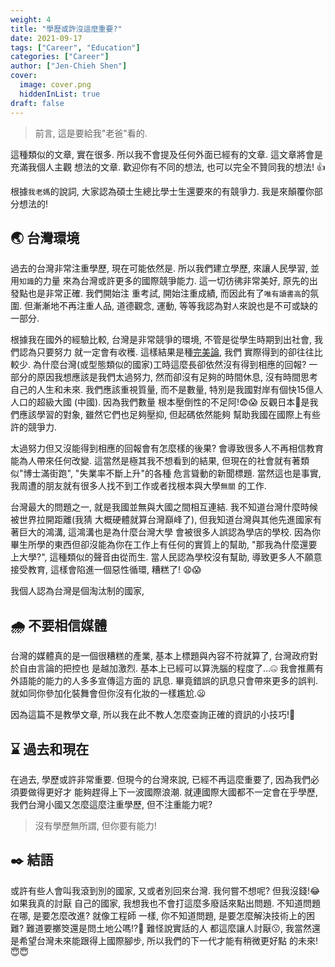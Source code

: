 ```yaml
---
weight: 4
title: "學歷或許沒這麼重要?"
date: 2021-09-17
tags: ["Career", "Education"]
categories: ["Career"]
author: ["Jen-Chieh Shen"]
cover:
  image: cover.png
  hiddenInList: true
draft: false
---
```


> 前言, 這是要給我"老爸"看的.

這種類似的文章, 實在很多. 所以我不會提及任何外面已經有的文章. 這文章將會是充滿我個人主觀
想法的文章. 歡迎你有不同的想法, 也可以完全不贊同我的想法! 👍

<!-- more -->

根據`我老媽`的說詞, 大家認為碩士生總比學士生還要來的有競爭力. 我是來顛覆你部分想法的!

## 🌏 台灣環境

<!-- 學習的原點 -->

過去的台灣非常注重學歷, 現在可能依然是. 所以我們建立學歷, 來讓人民學習, 並用`知識`的力量
來為台灣或許更多的國際競爭能力. 這一切彷彿非常美好, 原先的出發點也是非常正確. 我們開始注
重考試, 開始注重成績, 而因此有了`唯有讀書高`的氛圍. 但漸漸地不再注重人品, 道德觀念, 運動,
等等我認為對`人`來說也是不可或缺的一部分.

<!-- 太努力 -->

根據我在國外的經驗比較, 台灣是非常競爭的環境, 不管是從學生時期到出社會, 我們認為只要努力
就一定會有收穫. 這樣結果是種[完美論](https://en.wikipedia.org/wiki/Idealism), 我們
實際得到的卻往往比較少. 為什麼台灣(或型態類似的國家)工時這麼長卻依然沒有得到相應的回報?
一部分的原因我想應該是我們太過努力, 然而卻沒有足夠的時間休息, 沒有時間思考自己的人生和未來.
我們應該重視質量, 而不是數量, 特別是我國對岸有個快15億人人口的超級大國 (中國). 因為我們數量
根本壓倒性的不足阿!😨😱 反觀日本🗾是我們應該學習的對象, 雖然它們也足夠壓抑, 但起碼依然能夠
幫助我國在國際上有些許的競爭力.

<!-- 太努力的結果, 人對教育失去信心 -->

太過努力但又沒能得到相應的回報會有怎麼樣的後果? 會導致很多人不再相信教育能為人帶來任何改變.
這當然是極其我不想看到的結果, 但現在的社會就有著類似"博士滿街跑", "失業率不斷上升"的各種
危言聳動的新聞標題. 當然這也是事實, 我周遭的朋友就有很多人找不到工作或者找根本與大學`無關`
的工作.

<!-- 與世界的銜接 -->

台灣最大的問題之一, 就是我國並無與大國之間相互連結. 我不知道台灣什麼時候被世界拉開距離(我猜
大概硬體就算台灣巔峰了), 但我知道台灣與其他先進國家有著巨大的鴻溝, 這鴻溝也是為什麼台灣大學
會被很多人誤認為學店的學校. 因為你畢生所學的東西但卻沒能為你在工作上有任何的實質上的幫助,
"那我為什麼還要上大學?", 這種類似的聲音由從而生. 當人民認為學校沒有幫助, 導致更多人不願意
接受教育, 這樣會陷進一個惡性循環, 糟糕了! 😧😱

<!-- 台灣是個淘汰制的國家 -->

我個人認為台灣是個淘汰制的國家, 

## 🌧️ 不要相信媒體

台灣的媒體真的是一個很糟糕的產業, 基本上標題與內容不符就算了, 台灣政府對於自由言論的把控也
是越加激烈. 基本上已經可以算洗腦的程度了...🤐 我會推薦有外語能的能力的人多多宣傳這方面的
訊息. 畢竟錯誤的訊息只會帶來更多的誤判. 就如同你參加化裝舞會但你沒有化妝的一樣尷尬.😦

因為這篇不是教學文章, 所以我在此不教人怎麼查詢正確的資訊的小技巧!🧐

## ⌛ 過去和現在

在過去, 學歷或許非常重要. 但現今的台灣來說, 已經不再這麼重要了, 因為我們必須要做得更好才
能夠趕得上下一波國際浪潮. 就連國際大國都不一定會在乎學歷, 我們台灣小國又怎麼這麼注重學歷,
但不注重能力呢?

> 沒有學歷無所謂, 但你要有能力!

## ✒️ 結語

或許有些人會叫我滾到別的國家, 又或者別回來台灣. 我何嘗不想呢? 但我沒錢!😂 如果我真的討厭
自己的國家, 我想我也不會打這麼多廢話來點出問題. 不知道問題在哪, 是要怎麼改進? 就像工程師
一樣, 你不知道問題, 是要怎麼解決技術上的困難? 難道要擲筊還是問土地公嗎!?🤣 難怪說實話的人
都這麼讓人討厭😗, 我當然還是希望台灣未來能跟得上國際腳步, 所以我們的下一代才能有稍微更好點
的未來!😇😇
